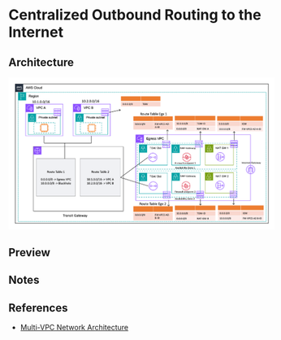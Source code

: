 # Centralized Outbound Routing to the Internet

## Architecture
<img src="assets/firewall.png" style="background-color:white;padding:10px;">

## Preview

## Notes

## References
- [Multi-VPC Network Architecture](https://docs.aws.amazon.com/ko_kr/whitepapers/latest/building-scalable-secure-multi-vpc-network-infrastructure/using-nat-gateway-with-firewall.html)